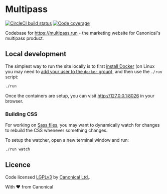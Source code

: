 # Multipass

[![CircleCI build status](https://circleci.com/gh/canonical-web-and-design/multipass.run.svg?style=shield)](https://circleci.com/gh/canonical-web-and-design/multipass.run) [![Code coverage](https://codecov.io/gh/canonical-web-and-design/multipass.run/branch/master/graph/badge.svg)](https://codecov.io/gh/canonical-web-and-design/multipass.run)

Codebase for https://multipass.run - the marketing website for Canonical's multipass product.

## Local development

The simplest way to run the site locally is to first [install Docker](https://docs.docker.com/engine/installation/) (on Linux you may need to [add your user to the `docker` group](https://docs.docker.com/engine/installation/linux/linux-postinstall/)), and then use the `./run` script:

``` bash
./run
```

Once the containers are setup, you can visit <http://127.0.0.1:8026> in your browser.

### Building CSS

For working on [Sass files](_sass), you may want to dynamically watch for changes to rebuild the CSS whenever something changes.

To setup the watcher, open a new terminal window and run:

``` bash
./run watch
```

## Licence

Code licensed [LGPLv3](http://opensource.org/licenses/lgpl-3.0.html) by [Canonical Ltd.](http://www.canonical.com/).

With ♥ from Canonical
